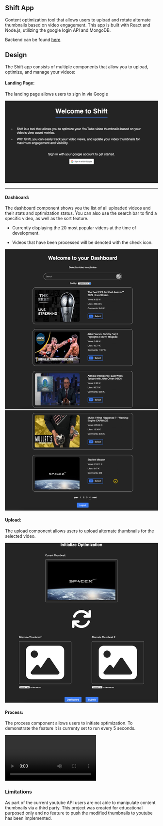 ## Shift App

Content optimization tool that allows users to upload and rotate alternate thumbnails based on video engagement. This app is built with React and Node.js, utilizing the google login API and MongoDB.

Backend can be found [here](https://github.com/jmelancon5817/shift-api).

## Design

The Shift app consists of multiple components that allow you to upload, optimize, and manage your videos:

#### Landing Page:

The landing page allows users to sign in via Google

![landingPage](public/images/landingPage.png)

---

#### Dashboard:

The dashboard component shows you the list of all uploaded videos and their stats and optimization status. You can also use the search bar to find a specific video, as well as the sort feature.

- Currently displaying the 20 most popular videos at the time of development.

- Videos that have been processed will be denoted with the check icon.

![dashboard](public/images/dashboard.png)
![optimized](public/images/selected.png)

#### Upload:

The upload component allows users to upload alternate thumbnails for the selected video.

![upload](public/images/optimize.png)

#### Process:

The process component allows users to initiate optimization. To demonstrate the feature it is currenty set to run every 5 seconds.

![process](public/images/process_.mov)

### Limitations

As part of the current youtube API users are not able to manipulate content thumbnails via a third party. This project was created for educational purposed only and no feature to push the modified thumbnails to youtube has been implemented.
